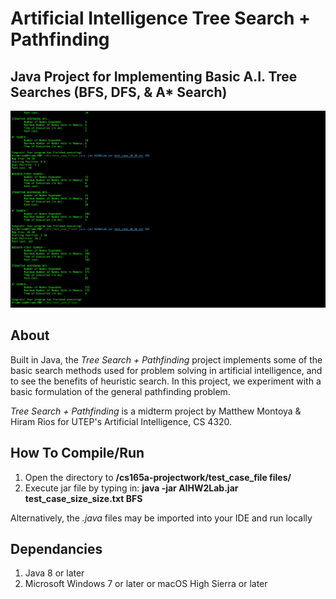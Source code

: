 # Artificial Intelligence Tree Search + Pathfinding
## Java Project for Implementing Basic A.I. Tree Searches (BFS, DFS, & A* Search)
![alt text](https://raw.githubusercontent.com/gigamatt/ai-tree-searches/master/img/readme_image.png)

## About
Built in Java, the _Tree Search + Pathfinding_ project implements some of the basic search methods used for problem solving in artificial intelligence, and to see the benefits of heuristic search. In this project, we experiment with a basic formulation of the general pathfinding problem. 

_Tree Search + Pathfinding_ is a midterm project by Matthew Montoya & Hiram Rios for UTEP's Artificial Intelligence, CS 4320.

## How To Compile/Run
1. Open the directory to **/cs165a-projectwork/test_case_file files/**
2. Execute jar file by typing in: **java -jar AIHW2Lab.jar test_case_size_size.txt BFS**

Alternatively, the _.java_ files may be imported into your IDE and run locally

## Dependancies
1. Java 8 or later
2. Microsoft Windows 7 or later or macOS High Sierra or later
